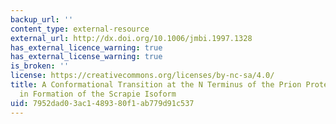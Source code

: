 ```yaml
---
backup_url: ''
content_type: external-resource
external_url: http://dx.doi.org/10.1006/jmbi.1997.1328
has_external_licence_warning: true
has_external_license_warning: true
is_broken: ''
license: https://creativecommons.org/licenses/by-nc-sa/4.0/
title: A Conformational Transition at the N Terminus of the Prion Protein Features
  in Formation of the Scrapie Isoform
uid: 7952dad0-3ac1-4893-80f1-ab779d91c537
---
```

